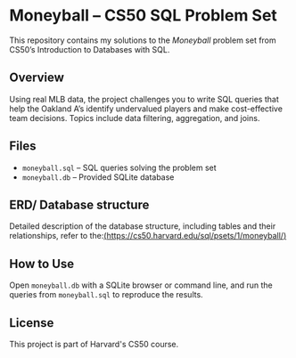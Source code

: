 # Moneyball – CS50 SQL Problem Set

This repository contains my solutions to the *Moneyball* problem set from CS50’s Introduction to Databases with SQL.

## Overview

Using real MLB data, the project challenges you to write SQL queries that help the Oakland A’s identify undervalued players and make cost-effective team decisions. Topics include data filtering, aggregation, and joins.

## Files

- `moneyball.sql` – SQL queries solving the problem set
- `moneyball.db` – Provided SQLite database 

## ERD/ Database structure

Detailed description of the database structure, including tables and their relationships, refer to the:[(https://cs50.harvard.edu/sql/psets/1/moneyball/)](https://cs50.harvard.edu/sql/psets/1/moneyball/)

## How to Use

Open `moneyball.db` with a SQLite browser or command line, and run the queries from `moneyball.sql` to reproduce the results.

## License

This project is part of Harvard's CS50 course.
